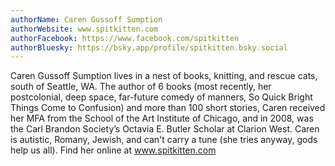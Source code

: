 ```yaml
---
authorName: Caren Gussoff Sumption
authorWebsite: www.spitkitten.com
authorFacebook: https://www.facebook.com/spitkitten
authorBluesky: https://bsky.app/profile/spitkitten.bsky.social
---
```

Caren Gussoff Sumption lives in a nest of books, knitting, and rescue cats, south of Seattle, WA. The author of 6 books (most recently, her postcolonial, deep space, far-future comedy of manners, So Quick Bright Things Come to Confusion) and more than 100 short stories, Caren received her MFA from the School of the Art Institute of Chicago, and in 2008, was the Carl Brandon Society’s Octavia E. Butler Scholar at Clarion West. 
Caren is autistic, Romany, Jewish, and can't carry a tune (she tries anyway, gods help us all). Find her online at www.spitkitten.com
